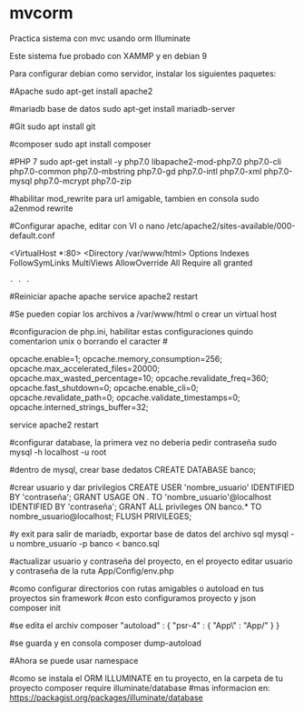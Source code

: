 # mvcorm
Practica sistema con mvc usando orm Illuminate

Este sistema fue probado con XAMMP y en debian 9

Para configurar debian como servidor, instalar los siguientes paquetes:

#Apache
sudo apt-get install apache2

#mariadb base de datos
sudo apt-get install mariadb-server

#Git
sudo apt install git

#composer
sudo apt install composer

#PHP 7
sudo apt-get install -y php7.0 libapache2-mod-php7.0 php7.0-cli php7.0-common php7.0-mbstring php7.0-gd php7.0-intl php7.0-xml php7.0-mysql php7.0-mcrypt php7.0-zip

#habilitar mod_rewrite para url amigable, tambien en consola
sudo a2enmod rewrite

#Configurar apache, editar con VI o nano
/etc/apache2/sites-available/000-default.conf

<VirtualHost *:80>
    <Directory /var/www/html>
        Options Indexes FollowSymLinks MultiViews
        AllowOverride All
        Require all granted
    </Directory>

    . . .
</VirtualHost>

#Reiniciar apache
apache service apache2 restart

#Se pueden copiar los archivos a /var/www/html o crear un virtual host

#configuracion de php.ini, habilitar estas configuraciones quindo comentarion unix o borrando el caracter #

opcache.enable=1;
opcache.memory_consumption=256;
opcache.max_accelerated_files=20000;
opcache.max_wasted_percentage=10;
opcache.revalidate_freq=360;
opcache.fast_shutdown=0;
opcache.enable_cli=0;
opcache.revalidate_path=0;
opcache.validate_timestamps=0;
opcache.interned_strings_buffer=32;

service apache2 restart

#configurar database, la primera vez no deberia pedir contraseña
sudo mysql -h localhost -u root

#dentro de mysql, crear base dedatos
CREATE DATABASE banco;

#crear usuario y dar privilegios
CREATE USER 'nombre_usuario' IDENTIFIED BY 'contraseña';
GRANT USAGE ON *.* TO 'nombre_usuario'@localhost IDENTIFIED BY 'contraseña';
GRANT ALL privileges ON banco.* TO nombre_usuario@localhost;
FLUSH PRIVILEGES;

#y exit para salir de mariadb, exportar base de datos del archivo sql
mysql -u nombre_usuario -p banco < banco.sql

#actualizar usuario y contraseña del proyecto, en el proyecto editar usuario y contraseña de la ruta
App/Config/env.php

#como configurar directorios con rutas amigables o autoload en tus proyectos sin framework
#con esto configuramos proyecto y json
composer init

#se edita el archiv composer
"autoload" : {
		"psr-4" : {
			"App\\" : "App/"
		}
	}
 
#se guarda y en consola
composer dump-autoload

#Ahora se puede usar namespace

#como se instala el ORM ILLUMINATE en tu proyecto, en la carpeta de tu proyecto
composer require illuminate/database
#mas informacion en: https://packagist.org/packages/illuminate/database

